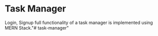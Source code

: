 # Task Manager
Login, Signup full functionality of a task manager is implemented using MERN Stack."# task-manager" 

